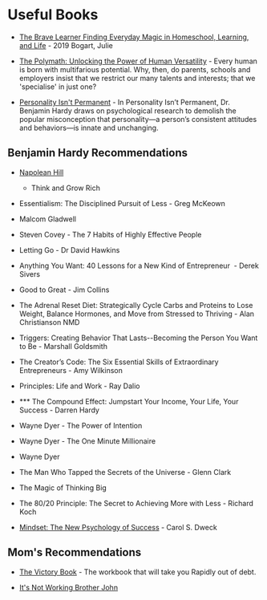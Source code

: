 # Useful Books

* [The Brave Learner Finding Everyday Magic in Homeschool, Learning, and Life](https://seattle.bibliocommons.com/item/show/3437046030) - 2019 Bogart, Julie

* [The Polymath: Unlocking the Power of Human Versatility](https://bookshop.org/books/the-polymath-unlocking-the-power-of-human-versatility/9781119508489) - Every human is born with multifarious potential. Why, then, do parents, schools and employers insist that we restrict our many talents and interests; that we 'specialise' in just one?

* [Personality Isn't Permanent](https://benjaminhardy.com) - In Personality Isn’t Permanent, Dr. Benjamin Hardy draws on psychological research to demolish the popular misconception that personality—a person’s consistent attitudes and behaviors—is innate and unchanging.

## Benjamin Hardy Recommendations

- [Napolean Hill](https://www.naphill.org/)
  - Think and Grow Rich

- Essentialism: The Disciplined Pursuit of Less - Greg McKeown

- Malcom Gladwell

- Steven Covey - The 7 Habits of Highly Effective People

- Letting Go - Dr David Hawkins

- Anything You Want: 40 Lessons for a New Kind of Entrepreneur  - Derek Sivers

- Good to Great - Jim Collins

- The Adrenal Reset Diet: Strategically Cycle Carbs and Proteins to Lose Weight, Balance Hormones, and Move from Stressed to Thriving -  Alan Christianson NMD

- Triggers: Creating Behavior That Lasts--Becoming the Person You Want to Be - Marshall Goldsmith

- The Creator’s Code: The Six Essential Skills of Extraordinary Entrepreneurs - Amy Wilkinson

- Principles: Life and Work - Ray Dalio

- *** The Compound Effect: Jumpstart Your Income, Your Life, Your Success - Darren Hardy

- Wayne Dyer - The Power of Intention

- Wayne Dyer - The One Minute Millionaire

- Wayne Dyer

- The Man Who Tapped the Secrets of the Universe - Glenn Clark

- The Magic of Thinking Big

- The 80/20 Principle: The Secret to Achieving More with Less - Richard Koch

- [Mindset: The New Psychology of Success](https://www.goodreads.com/book/show/40745.Mindset) - Carol S. Dweck

## Mom's Recommendations

- [The Victory Book](https://www.google.com/url?sa=t&rct=j&q=&esrc=s&source=web&cd=&ved=2ahUKEwjy4Y-El-7sAhXUvp4KHUypBlgQFjAAegQIARAC&url=https%3A%2F%2Fwww.amazon.com%2FVictory-Book-Workbook-Rapidly-Financial%2Fdp%2F1878605070&usg=AOvVaw0TW1fmnVvtChZN9yJv7GYz) - The workbook that will take you Rapidly out of debt.

- [It's Not Working Brother John](https://www.amazon.com/Its-Not-Working-Brother-John/dp/0892748982)
